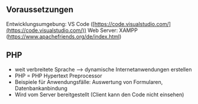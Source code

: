 ## Voraussetzungen
Entwicklungsumgebung: VS Code ([https://code.visualstudio.com/](https://code.visualstudio.com/))
Web Server: XAMPP (https://www.apachefriends.org/de/index.html)

## PHP
- weit verbreitete Sprache –> dynamische Internetanwendungen erstellen
- PHP = PHP Hypertext Preprocessor
- Beispiele für Anwendungsfälle: Auswertung von Formularen, Datenbankanbindung
- Wird vom Server bereitgestellt (Client kann den Code nicht einsehen)